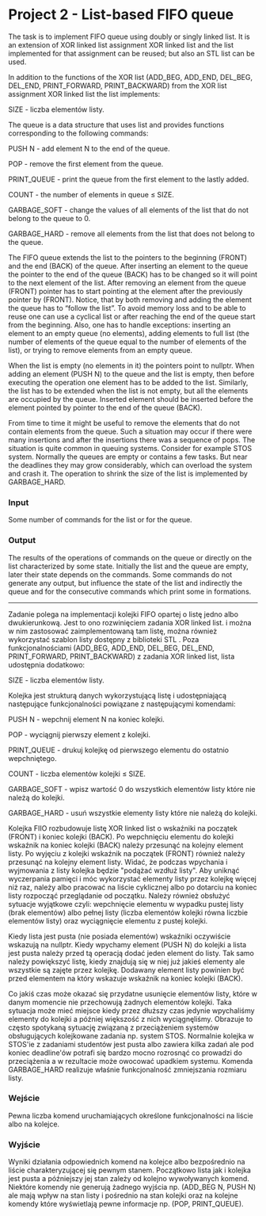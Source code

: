 # Project 2 - List-based FIFO queue

The task is to implement FIFO queue using doubly or singly linked list. It is an extension of XOR linked list assignment XOR linked list and the list implemented for that assignment can be reused; but also an STL <list> list can be used.
  
In addition to the functions of the XOR list (ADD_BEG, ADD_END, DEL_BEG, DEL_END, PRINT_FORWARD, PRINT_BACKWARD) from the XOR list assignment XOR linked list the list implements:
  
SIZE - liczba elementów listy.
  
The queue is a data structure that uses list and provides functions corresponding to the following commands:

PUSH N - add element N to the end of the queue.
  
POP - remove the first element from the queue.
  
PRINT_QUEUE - print the queue from the first element to the lastly added.
  
COUNT - the number of elements in queue ≤ SIZE.
  
GARBAGE_SOFT - change the values of all elements of the list that do not belong to the queue to 0.
  
GARBAGE_HARD - remove all elements from the list that does not belong to the queue.

The FIFO queue extends the list to the pointers to the beginning (FRONT) and the end (BACK) of the queue. After inserting an element to the queue the pointer to the end of the queue (BACK) has to be changed so it will point to the next element of the list. After removing an element from the queue (FRONT) pointer has to start pointing at the element after the previously pointer by (FRONT). Notice, that by both removing and adding the element the queue has to “follow the list”. To avoid memory loss and to be able to reuse one can use a cyclical list or after reaching the end of the queue start from the beginning. Also, one has to handle exceptions: inserting an element to an empty queue (no elements), adding elements to full list (the number of elements of the queue equal to the number of elements of the list), or trying to remove elements from an empty queue.
  
When the list is empty (no elements in it) the pointers point to nullptr. When adding an element (PUSH N) to the queue and the list is empty, then before executing the operation one element has to be added to the list. Similarly, the list has to be extended when the list is not empty, but all the elements are occupied by the queue. Inserted element should be inserted before the element pointed by pointer to the end of the queue (BACK).

From time to time it might be useful to remove the elements that do not contain elements from the queue. Such a situation may occur if there were many insertions and after the insertions there was a sequence of pops. The situation is quite common in queuing systems. Consider for example STOS system. Normally the queues are empty or contains a few tasks. But near the deadlines they may grow considerably, which can overload the system and crash it. The operation to shrink the size of the list is implemented by GARBAGE_HARD.
  
### Input

Some number of commands for the list or for the queue.

### Output

The results of the operations of commands on the queue or directly on the list characterized by some state. Initially the list and the queue are empty, later their state depends on the commands. Some commands do not generate any output, but influence the state of the list and indirectly the queue and for the consecutive commands which print some in formations.
  
----------------------------------------------------------------------------------------------------------------------------------------------------------------------

Zadanie polega na implementacji kolejki FIFO opartej o listę jedno albo dwukierunkową. Jest to ono rozwinięciem zadania XOR linked list. i można w nim zastosować zaimplementowaną tam listę, można również wykorzystać szablon listy dostępny z biblioteki STL <list>.
Poza funkcjonalnościami (ADD_BEG, ADD_END, DEL_BEG, DEL_END, PRINT_FORWARD, PRINT_BACKWARD) z zadania XOR linked list, lista udostępnia dodatkowo:

SIZE - liczba elementów listy.

Kolejka jest strukturą danych wykorzystującą listę i udostępniającą następujące funkcjonalności powiązane z następującymi komendami:
  
PUSH N - wepchnij element N na koniec kolejki.
  
POP - wyciągnij pierwszy element z kolejki.
  
PRINT_QUEUE - drukuj kolejkę od pierwszego elementu do ostatnio wepchniętego.
  
COUNT - liczba elementów kolejki ≤ SIZE.
  
GARBAGE_SOFT - wpisz wartość 0 do wszystkich elementów listy które nie należą do kolejki.
  
GARBAGE_HARD - usuń wszystkie elementy listy które nie należą do kolejki.

Kolejka FIIO rozbudowuje listę XOR linked list o wskaźniki na początek (FRONT) i koniec kolejki (BACK). Po wepchnięciu elementu do kolejki wskaźnik na koniec kolejki (BACK) należy przesunąć na kolejny element listy. Po wyjęciu z kolejki wskaźnik na początek (FRONT) również należy przesunąć na kolejny element listy. Widać, że podczas wpychania i wyjmowania z listy kolejka będzie "podążać wzdłuż listy". Aby uniknąć wyczerpania pamięci i móc wykorzystać elementy listy przez kolejkę więcej niż raz, należy albo pracować na liście cyklicznej albo po dotarciu na koniec listy rozpocząć przeglądanie od początku. Należy również obsłużyć sytuacje wyjątkowe czyli: wepchnięcie elementu w wypadku pustej listy (brak elementów) albo pełnej listy (liczba elementów kolejki równa liczbie elementów listy) oraz wyciągnięcie elementu z pustej kolejki.
  
Kiedy lista jest pusta (nie posiada elementów) wskaźniki oczywiście wskazują na nullptr. Kiedy wpychamy element (PUSH N) do kolejki a lista jest pusta należy przed tą operacją dodać jeden element do listy. Tak samo należy powiększyć listę, kiedy znajdują się w niej już jakieś elementy ale wszystkie są zajęte przez kolejkę. Dodawany element listy powinien być przed elementem na który wskazuje wskaźnik na koniec kolejki (BACK).

Co jakiś czas może okazać się przydatne usunięcie elementów listy, które w danym momencie nie przechowują żadnych elementów kolejki. Taka sytuacja może mieć miejsce kiedy przez dłuższy czas jedynie wpychaliśmy elementy do kolejki a później większość z nich wyciągnęliśmy. Obrazuje to często spotykaną sytuację związaną z przeciążeniem systemów obsługujących kolejkowane zadania np. system STOS. Normalnie kolejka w STOS'ie z zadaniami studentów jest pusta albo zawiera kilka zadań ale pod koniec deadline'ów potrafi się bardzo mocno rozrosnąć co prowadzi do przeciążenia a w rezultacie może owocować upadkiem systemu. Komenda GARBAGE_HARD realizuje właśnie funkcjonalność zmniejszania rozmiaru listy.
  
### Wejście

Pewna liczba komend uruchamiających określone funkcjonalności na liście albo na kolejce.

### Wyjście

Wyniki działania odpowiednich komend na kolejce albo bezpośrednio na liście charakteryzującej się pewnym stanem. Początkowo lista jak i kolejka jest pusta a późniejszy jej stan zależy od kolejno wywoływanych komend. Niektóre komendy nie generują żadnego wyjścia np. (ADD_BEG N, PUSH N) ale mają wpływ na stan listy i pośrednio na stan kolejki oraz na kolejne komendy które wyświetlają pewne informacje np. (POP, PRINT_QUEUE).
